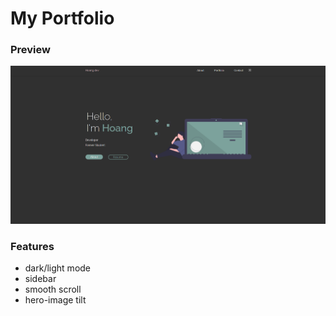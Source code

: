 # My Portfolio

### Preview

![](./preview.PNG)



### Features

- dark/light mode
- sidebar
- smooth scroll
- hero-image tilt